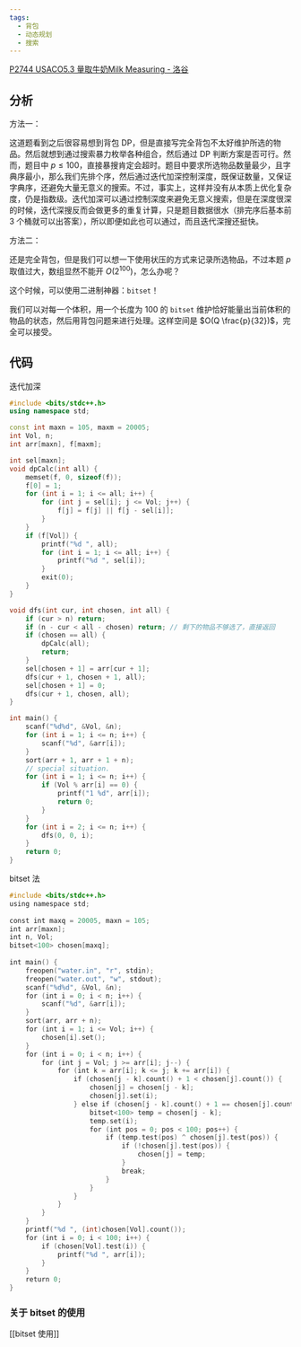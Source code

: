 ```yaml
---
tags:
  - 背包
  - 动态规划
  - 搜索
---
```

[P2744 USACO5.3 量取牛奶Milk Measuring - 洛谷](https://www.luogu.com.cn/problem/P2744) 
## 分析
方法一：

这道题看到之后很容易想到背包 DP，但是直接写完全背包不太好维护所选的物品。然后就想到通过搜索暴力枚举各种组合，然后通过 DP 判断方案是否可行。然而，题目中 $p \le 100$，直接暴搜肯定会超时。题目中要求所选物品数量最少，且字典序最小，那么我们先排个序，然后通过迭代加深控制深度，既保证数量，又保证字典序，还避免大量无意义的搜索。不过，事实上，这样并没有从本质上优化复杂度，仍是指数级。迭代加深可以通过控制深度来避免无意义搜索，但是在深度很深的时候，迭代深搜反而会做更多的重复计算，只是题目数据很水（排完序后基本前 $3$ 个桶就可以出答案），所以即便如此也可以通过，而且迭代深搜还挺快。

方法二：

还是完全背包，但是我们可以想一下使用状压的方式来记录所选物品，不过本题 $p$ 取值过大，数组显然不能开 $O(2^{100})$，怎么办呢？

这个时候，可以使用二进制神器：`bitset`！

我们可以对每一个体积，用一个长度为 $100$ 的 `bitset` 维护恰好能量出当前体积的物品的状态，然后用背包问题来进行处理。这样空间是 $O(Q \frac{p}{32})$，完全可以接受。

## 代码
迭代加深
```cpp
#include <bits/stdc++.h>
using namespace std;

const int maxn = 105, maxm = 20005;
int Vol, n;
int arr[maxn], f[maxm];

int sel[maxn];
void dpCalc(int all) {
	memset(f, 0, sizeof(f));
	f[0] = 1;
	for (int i = 1; i <= all; i++) {
		for (int j = sel[i]; j <= Vol; j++) {
			f[j] = f[j] || f[j - sel[i]];
		}
	}
	if (f[Vol]) {
		printf("%d ", all);
		for (int i = 1; i <= all; i++) {
			printf("%d ", sel[i]);
		}
		exit(0);
	}
}

void dfs(int cur, int chosen, int all) {
	if (cur > n) return;
	if (n - cur < all - chosen) return; // 剩下的物品不够选了，直接返回
	if (chosen == all) {
		dpCalc(all);
		return;
	}
	sel[chosen + 1] = arr[cur + 1];
	dfs(cur + 1, chosen + 1, all);
	sel[chosen + 1] = 0;
	dfs(cur + 1, chosen, all);
}

int main() {
	scanf("%d%d", &Vol, &n);
	for (int i = 1; i <= n; i++) {
		scanf("%d", &arr[i]);
	}
	sort(arr + 1, arr + 1 + n);
	// special situation.
	for (int i = 1; i <= n; i++) {
		if (Vol % arr[i] == 0) {
			printf("1 %d", arr[i]);
			return 0;
		}
	}
	for (int i = 2; i <= n; i++) {
		dfs(0, 0, i);
	}
	return 0;
}
```

bitset 法
```cpp
#include <bits/stdc++.h>  
using namespace std;  
  
const int maxq = 20005, maxn = 105;  
int arr[maxn];  
int n, Vol;  
bitset<100> chosen[maxq];  
  
int main() {  
    freopen("water.in", "r", stdin);  
    freopen("water.out", "w", stdout);  
    scanf("%d%d", &Vol, &n);  
    for (int i = 0; i < n; i++) {  
        scanf("%d", &arr[i]);  
    }  
    sort(arr, arr + n);  
    for (int i = 1; i <= Vol; i++) {  
        chosen[i].set();
    }  
    for (int i = 0; i < n; i++) {  
        for (int j = Vol; j >= arr[i]; j--) {  
            for (int k = arr[i]; k <= j; k += arr[i]) {  
                if (chosen[j - k].count() + 1 < chosen[j].count()) {  
                    chosen[j] = chosen[j - k];  
                    chosen[j].set(i);  
                } else if (chosen[j - k].count() + 1 == chosen[j].count()) {  
                    bitset<100> temp = chosen[j - k];  
                    temp.set(i);  
                    for (int pos = 0; pos < 100; pos++) {  
                        if (temp.test(pos) ^ chosen[j].test(pos)) {  
                            if (!chosen[j].test(pos)) {  
                                chosen[j] = temp;  
                            }  
                            break;  
                        }  
                    }  
                }  
            }  
        }  
    }  
    printf("%d ", (int)chosen[Vol].count());  
    for (int i = 0; i < 100; i++) {  
        if (chosen[Vol].test(i)) {  
            printf("%d ", arr[i]);  
        }  
    }  
    return 0;  
}
```
### 关于 bitset 的使用
[[bitset 使用]]
